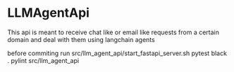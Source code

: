 # LLMAgentApi
This api is meant to receive chat like or email like requests from a certain domain and deal with them using langchain agents



before commiting run 
src/llm_agent_api/start_fastapi_server.sh
pytest
black . 
pylint src/llm_agent_api